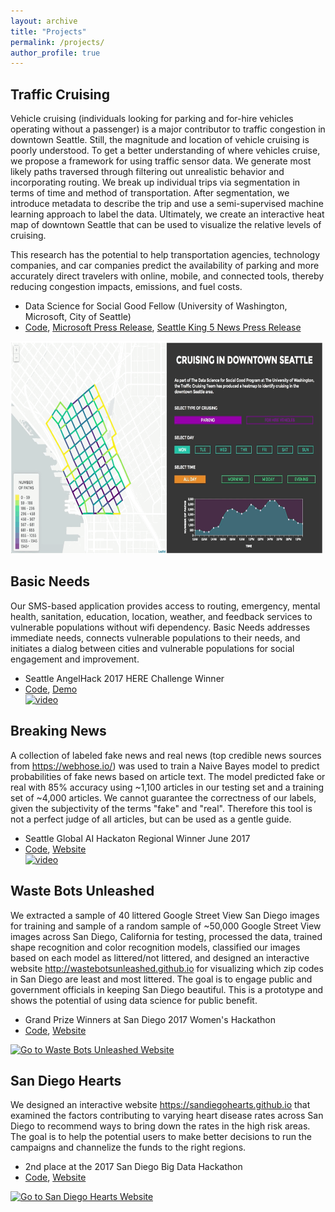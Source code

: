 ```yaml
---
layout: archive
title: "Projects"
permalink: /projects/
author_profile: true
---
```

## Traffic Cruising
Vehicle cruising (individuals looking for parking and for-hire vehicles operating without a passenger) is a major contributor to traffic congestion in downtown Seattle. Still, the magnitude and location of vehicle cruising is poorly understood. To get a better understanding of where vehicles cruise, we propose a framework for using traffic sensor data. We generate most likely paths traversed through filtering out unrealistic behavior and incorporating routing. We break up individual trips via segmentation in terms of time and method of transportation. After segmentation, we introduce metadata to describe the trip and use a semi-supervised machine learning approach to label the data. Ultimately, we create an interactive heat map of downtown Seattle that can be used to visualize the relative levels of cruising.

This research has the potential to help transportation agencies, technology companies, and car companies predict the availability of parking and more accurately direct travelers with online, mobile, and connected tools, thereby reducing congestion impacts, emissions, and fuel costs.

* Data Science for Social Good Fellow (University of Washington, Microsoft, City of Seattle)
* [Code](https://github.com/OrysyaStus/TrafficCruising-DSSG2017), [Microsoft Press Release](https://news.microsoft.com/features/students-create-something-really-incredible-broader-aim-help-two-cross-border-cities-thrive-together/), [Seattle King 5 News Press Release](https://www.king5.com/article/news/local/seattle/one-third-of-seattle-drivers-cruising-for-parking-rides-study-finds/281-465290202)<br />
<img src='/images/trafficCruising.PNG' width="500" height="340">

## Basic Needs
Our SMS-based application provides access to routing, emergency, mental health, sanitation, education, location, weather, and feedback services to vulnerable populations without wifi dependency. Basic Needs addresses immediate needs, connects vulnerable populations to their needs, and initiates a dialog between cities and vulnerable populations for social engagement and improvement.

* Seattle AngelHack 2017 HERE Challenge Winner
* [Code](https://github.com/OrysyaStus/basicneeds), [Demo](https://www.youtube.com/watch?v=Rk4o2yFx9z0)<br />
[![video](https://img.youtube.com/vi/Rk4o2yFx9z0/0.jpg)](https://www.youtube.com/watch?v=Rk4o2yFx9z0)

## Breaking News
A collection of labeled fake news and real news (top credible news sources from https://webhose.io/) was used to train a Naive Bayes model to predict probabilities of fake news based on article text. The model predicted fake or real with 85% accuracy using ~1,100 articles in our testing set and a training set of ~4,000 articles. We cannot guarantee the correctness of our labels, given the subjectivity of the terms "fake" and "real". Therefore this tool is not a perfect judge of all articles, but can be used as a gentle guide.

* Seattle Global AI Hackaton Regional Winner June 2017
* [Code](https://github.com/OrysyaStus/fakenews), [Website](http://newsbreakers.herokuapp.com/)<br />
[![video](https://img.youtube.com/vi/misls7a1ePo/0.jpg)](https://www.youtube.com/watch?v=misls7a1ePo)

## Waste Bots Unleashed
We extracted a sample of 40 littered Google Street View San Diego images for training and sample of a random sample of ~50,000 Google Street View images across San Diego, California for testing, processed the data, trained shape recognition and color recognition models, classified our images based on each model as littered/not littered, and designed an interactive website http://wastebotsunleashed.github.io for visualizing which zip codes in San Diego are least and most littered. The goal is to engage public and government officials in keeping San Diego beautiful. This is a prototype and shows the potential of using data science for public benefit.

* Grand Prize Winners at San Diego 2017 Women's Hackathon
* [Code](https://github.com/OrysyaStus/wastebotsunleashed.github.io), [Website](https://wastebotsunleashed.github.io/)<br />
<a href="http://wastebotsunleashed.github.io/">
<img src="https://github.com/wastebotsunleashed/wastebotsunleashed.github.io/blob/master/Images/dashboard_title.PNG" alt="Go to Waste Bots Unleashed Website">
</a>

## San Diego Hearts
We designed an interactive website https://sandiegohearts.github.io that examined the factors contributing to varying heart disease rates across San Diego to recommend ways to bring down the rates in the high risk areas. The goal is to help the potential users to make better decisions to run the campaigns and channelize the funds to the right regions.

* 2nd place at the 2017 San Diego Big Data Hackathon
* [Code](https://github.com/OrysyaStus/sandiegohearts.github.io), [Website](https://sandiegohearts.github.io/)<br />
<a href="https://sandiegohearts.github.io/">
<img src="https://github.com/sandiegohearts/sandiegohearts.github.io/blob/master/Images/coronyHeartDiseaseRate.png" alt="Go to San Diego Hearts Website">
</a>
